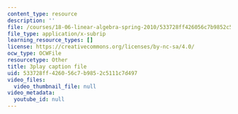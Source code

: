 ```yaml
---
content_type: resource
description: ''
file: /courses/18-06-linear-algebra-spring-2010/533728ff426056c7b9852c5111c7d497_Go2aLo7ZOlU.vtt
file_type: application/x-subrip
learning_resource_types: []
license: https://creativecommons.org/licenses/by-nc-sa/4.0/
ocw_type: OCWFile
resourcetype: Other
title: 3play caption file
uid: 533728ff-4260-56c7-b985-2c5111c7d497
video_files:
  video_thumbnail_file: null
video_metadata:
  youtube_id: null
---
```

